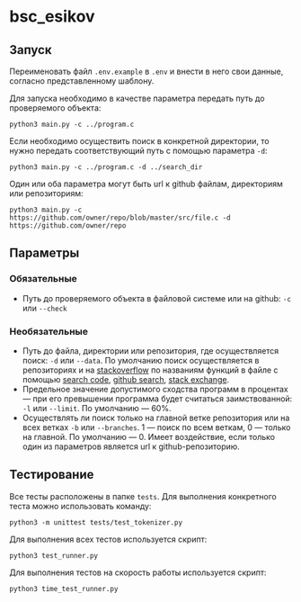 # bsc_esikov

## Запуск

Переименовать файл `.env.example` в `.env` и внести в него свои данные, согласно представленному шаблону.

Для запуска необходимо в качестве параметра передать путь до проверяемого объекта:
```
python3 main.py -c ../program.c
```

Если необходимо осуществить поиск в конкретной директории, то нужно передать соответствующий путь с помощью параметра ``-d``:
```
python3 main.py -c ../program.c -d ../search_dir
```

Один или оба параметра могут быть url к github файлам, директориям или репозиториям:
```
python3 main.py -c https://github.com/owner/repo/blob/master/src/file.c -d https://github.com/owner/repo
```

## Параметры

### Обязательные

* Путь до проверяемого объекта в файловой системе или на github: `-c` или `--check`

### Необязательные

* Путь до файла, директории или репозитория, где осуществляется поиск: `-d` или `--data`. По умолчанию поиск осуществляется в репозиториях и на [stackoverflow](https://stackoverflow.com/) по названиям функций в файле с помощью [search code](https://searchcode.com/), [github search](https://docs.github.com/en/rest/reference/search#search-code), [stack exchange](https://api.stackexchange.com/docs/advanced-search).
* Предельное значение допустимого сходства программ в процентах — при его превышении программа будет считаться заимствованной: `-l` или `--limit`. По умолчанию — 60%.
* Осуществлять ли поиск только на главной ветке репозитория или на всех ветках `-b` или `--branches`. 1 — поиск по всем веткам, 0 — только на главной. По умолчанию — 0. Имеет воздействие, если только один из параметров является url к github-репозиторию.

## Тестирование

Все тесты расположены в папке ``tests``. Для выполнения конкретного теста можно использовать команду:
```
python3 -m unittest tests/test_tokenizer.py
```

Для выполнения всех тестов используется скрипт:
```
python3 test_runner.py
```

Для выполнения тестов на скорость работы используется скрипт:
```
python3 time_test_runner.py
